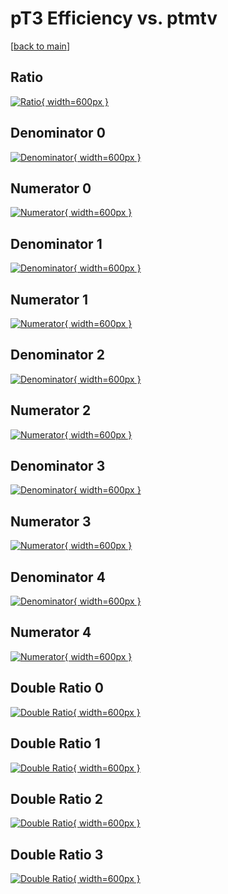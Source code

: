 # pT3 Efficiency vs. ptmtv

[[back to main](./)]



## Ratio

[![Ratio](../mtv/var/pT3_base_211_0_eff_ptmtv.png){ width=600px }](../mtv/var/pT3_base_211_0_eff_ptmtv.pdf)

## Denominator 0

[![Denominator](../mtv/den/pT3_base_211_0_eff_ptmtv_den0.png){ width=600px }](../mtv/den/pT3_base_211_0_eff_ptmtv_den0.pdf)

## Numerator 0

[![Numerator](../mtv/num/pT3_base_211_0_eff_ptmtv_num0.png){ width=600px }](../mtv/num/pT3_base_211_0_eff_ptmtv_num0.pdf)

## Denominator 1

[![Denominator](../mtv/den/pT3_base_211_0_eff_ptmtv_den1.png){ width=600px }](../mtv/den/pT3_base_211_0_eff_ptmtv_den1.pdf)

## Numerator 1

[![Numerator](../mtv/num/pT3_base_211_0_eff_ptmtv_num1.png){ width=600px }](../mtv/num/pT3_base_211_0_eff_ptmtv_num1.pdf)

## Denominator 2

[![Denominator](../mtv/den/pT3_base_211_0_eff_ptmtv_den2.png){ width=600px }](../mtv/den/pT3_base_211_0_eff_ptmtv_den2.pdf)

## Numerator 2

[![Numerator](../mtv/num/pT3_base_211_0_eff_ptmtv_num2.png){ width=600px }](../mtv/num/pT3_base_211_0_eff_ptmtv_num2.pdf)

## Denominator 3

[![Denominator](../mtv/den/pT3_base_211_0_eff_ptmtv_den3.png){ width=600px }](../mtv/den/pT3_base_211_0_eff_ptmtv_den3.pdf)

## Numerator 3

[![Numerator](../mtv/num/pT3_base_211_0_eff_ptmtv_num3.png){ width=600px }](../mtv/num/pT3_base_211_0_eff_ptmtv_num3.pdf)

## Denominator 4

[![Denominator](../mtv/den/pT3_base_211_0_eff_ptmtv_den4.png){ width=600px }](../mtv/den/pT3_base_211_0_eff_ptmtv_den4.pdf)

## Numerator 4

[![Numerator](../mtv/num/pT3_base_211_0_eff_ptmtv_num4.png){ width=600px }](../mtv/num/pT3_base_211_0_eff_ptmtv_num4.pdf)

## Double Ratio 0

[![Double Ratio](../mtv/ratio/pT3_base_211_0_eff_ptmtv_ratio0.png){ width=600px }](../mtv/ratio/pT3_base_211_0_eff_ptmtv_ratio0.pdf)

## Double Ratio 1

[![Double Ratio](../mtv/ratio/pT3_base_211_0_eff_ptmtv_ratio1.png){ width=600px }](../mtv/ratio/pT3_base_211_0_eff_ptmtv_ratio1.pdf)

## Double Ratio 2

[![Double Ratio](../mtv/ratio/pT3_base_211_0_eff_ptmtv_ratio2.png){ width=600px }](../mtv/ratio/pT3_base_211_0_eff_ptmtv_ratio2.pdf)

## Double Ratio 3

[![Double Ratio](../mtv/ratio/pT3_base_211_0_eff_ptmtv_ratio3.png){ width=600px }](../mtv/ratio/pT3_base_211_0_eff_ptmtv_ratio3.pdf)

